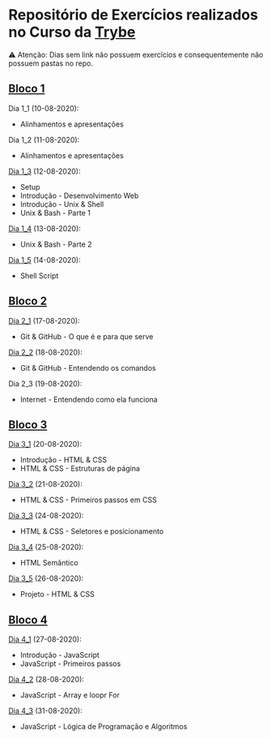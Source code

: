 # Repositório de Exercícios realizados no Curso da [Trybe](https://www.betrybe.com/)

⚠ Atenção: Dias sem link não possuem exercícios e consequentemente não possuem pastas no repo.

## [Bloco 1](https://github.com/vladimirrchagas/trybe_exercises/tree/master/bloco_1)

Dia 1_1 (10-08-2020):
- Alinhamentos e apresentações

Dia 1_2 (11-08-2020):
- Alinhamentos e apresentações

[Dia 1_3](https://github.com/vladimirrchagas/trybe_exercises/tree/master/bloco_1/dia_3) (12-08-2020):
- Setup
- Introdução - Desenvolvimento Web
- Introdução - Unix & Shell
- Unix & Bash - Parte 1

[Dia 1_4](https://github.com/vladimirrchagas/trybe_exercises/tree/master/bloco_1/dia_4) (13-08-2020):
- Unix & Bash - Parte 2

[Dia 1_5](https://github.com/vladimirrchagas/trybe_exercises/tree/master/bloco_1/dia_5) (14-08-2020):
- Shell Script

## [Bloco 2](https://github.com/vladimirrchagas/trybe_exercises/tree/master/bloco_2)

[Dia 2_1](https://github.com/vladimirrchagas/trybe_exercises/tree/master/bloco_2/dia_1) (17-08-2020):
- Git & GitHub - O que é e para que serve

[Dia 2_2](https://github.com/vladimirrchagas/trybe_exercises/tree/master/bloco_2/dia_2) (18-08-2020):
- Git & GitHub - Entendendo os comandos

Dia 2_3 (19-08-2020):
- Internet - Entendendo como ela funciona

## [Bloco 3](https://github.com/vladimirrchagas/trybe_exercises/tree/master/bloco_3)

[Dia 3_1](https://github.com/vladimirrchagas/trybe_exercises/tree/master/bloco_3/dia_1) (20-08-2020):
- Introdução - HTML & CSS
- HTML & CSS - Estruturas de página

[Dia 3_2](https://github.com/vladimirrchagas/trybe_exercises/tree/master/bloco_3/dia_2) (21-08-2020):
- HTML & CSS - Primeiros passos em CSS

[Dia 3_3](https://github.com/vladimirrchagas/trybe_exercises/tree/master/bloco_3/dia_3) (24-08-2020):
- HTML & CSS - Seletores e posicionamento

[Dia 3_4](https://github.com/vladimirrchagas/trybe_exercises/tree/master/bloco_3/dia_4) (25-08-2020):
- HTML Semântico

[Dia 3_5](https://github.com/vladimirrchagas/trybe_exercises/tree/master/bloco_3/dia_5) (26-08-2020):
- Projeto - HTML & CSS

## [Bloco 4](https://github.com/vladimirrchagas/trybe_exercises/tree/master/bloco_4)

[Dia 4_1](https://github.com/vladimirrchagas/trybe_exercises/tree/master/bloco_4/dia_1) (27-08-2020):
- Introdução - JavaScript
- JavaScript - Primeiros passos

[Dia 4_2](https://github.com/vladimirrchagas/trybe_exercises/tree/master/bloco_4/dia_2) (28-08-2020):
- JavaScript - Array e loopr For

[Dia 4_3](https://github.com/vladimirrchagas/trybe_exercises/tree/master/bloco_4/dia_3) (31-08-2020):
- JavaScript - Lógica de Programação e Algoritmos
